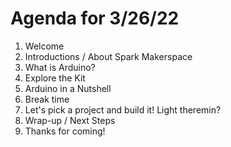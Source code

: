# Agenda for 3/26/22
1. Welcome 
2. Introductions / About Spark Makerspace
3. What is Arduino?
4. Explore the Kit
5. Arduino in a Nutshell
6. Break time
7. Let's pick a project and build it! Light theremin?
8. Wrap-up / Next Steps
9. Thanks for coming!
